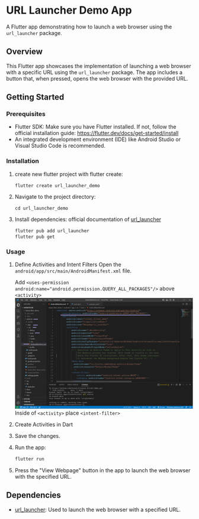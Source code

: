 # URL Launcher Demo App

A Flutter app demonstrating how to launch a web browser using the `url_launcher` package.

## Overview

This Flutter app showcases the implementation of launching a web browser with a specific URL using the `url_launcher` package. The app includes a button that, when pressed, opens the web browser with the provided URL.

## Getting Started

### Prerequisites

- Flutter SDK: Make sure you have Flutter installed. If not, follow the official installation guide: https://flutter.dev/docs/get-started/install
- An integrated development environment (IDE) like Android Studio or Visual Studio Code is recommended.

### Installation

1. create new flutter project with flutter create:
   ```
   flutter create url_launcher_demo
   ```

2. Navigate to the project directory:
   ```
   cd url_launcher_demo
   ```

3. Install dependencies:
   official documentation of [url_launcher](https://pub.dev/packages/url_launcher/install)
   ```
   flutter pub add url_launcher
   flutter pub get
   ```

### Usage

1. Define Activities and Intent Filters
   Open the `android/app/src/main/AndroidManifest.xml` file.

   Add `<uses-permission android:name="android.permission.QUERY_ALL_PACKAGES"/>` above `<activity>`
   ![uses-permission](screen_recorder/1.png "Description goes here")   
   Inside of `<activity>` place `<intent-filter>`
   
2. Create Activities in Dart
   
3. Save the changes.

4. Run the app:
   ```sh
   flutter run
   ```

5. Press the "View Webpage" button in the app to launch the web browser with the specified URL.

## Dependencies

- [url_launcher](https://pub.dev/packages/url_launcher): Used to launch the web browser with a specified URL.
